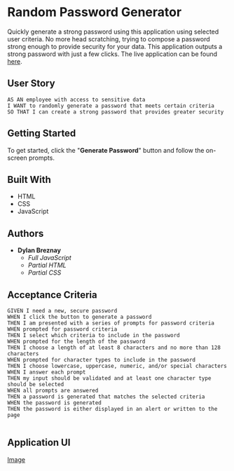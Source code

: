 # Random Password Generator

Quickly generate a strong password using this application using selected user criteria. No more head scratching, trying to compose a password strong enough to provide security for your data. This application outputs a strong password with just a few clicks. The live application can be found [here](https://dbreznay.github.io/Password-Generator/).

## User Story
```
AS AN employee with access to sensitive data
I WANT to randomly generate a password that meets certain criteria
SO THAT I can create a strong password that provides greater security
```

## Getting Started

To get started, click the "**Generate Password**" button and follow the on-screen prompts.

## Built With

- HTML
- CSS
- JavaScript

## Authors

* **Dylan Breznay** 
    - *Full JavaScript*
    - *Partial HTML*
    - *Partial CSS*

## Acceptance Criteria

```
GIVEN I need a new, secure password
WHEN I click the button to generate a password
THEN I am presented with a series of prompts for password criteria
WHEN prompted for password criteria
THEN I select which criteria to include in the password
WHEN prompted for the length of the password
THEN I choose a length of at least 8 characters and no more than 128 characters
WHEN prompted for character types to include in the password
THEN I choose lowercase, uppercase, numeric, and/or special characters
WHEN I answer each prompt
THEN my input should be validated and at least one character type should be selected
WHEN all prompts are answered
THEN a password is generated that matches the selected criteria
WHEN the password is generated
THEN the password is either displayed in an alert or written to the page


```

## Application UI

[Image](assets/images/RPG.jpg) 